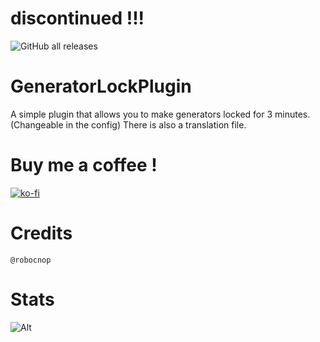 # discontinued !!!

![GitHub all releases](https://img.shields.io/github/downloads/Robocnop/GeneratorLockPlugin/total)

# GeneratorLockPlugin
A simple plugin that allows you to make generators locked for 3 minutes. (Changeable in the config)
There is also a translation file.

# Buy me a coffee !
[![ko-fi](https://ko-fi.com/img/githubbutton_sm.svg)](https://ko-fi.com/P5P6XMKIH)

# Credits
`@robocnop`

# Stats
![Alt](https://repobeats.axiom.co/api/embed/27867221fa2e06f02b1a453aee6b42e95aa4416b.svg "Repobeats analytics image")

